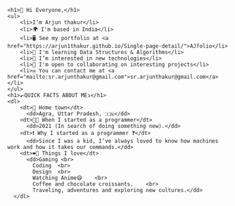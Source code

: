     <h1>👋 Hi Everyone,</h1>
    <ul>
        <li>I’m Arjun thakur</li>
        <li>🌍 I'm based in India</li>
        <li>🖥️ See my portfolio at <a href="https://arjun1thakur.github.io/Single-page-detail/">AJfolio</li>
        <li>🧠 I'm learning Data Structures & Algorithms</li>
        <li>👀 I’m interested in new technologies</li>
        <li>🤝 I'm open to collaborating on interesting projects</li>
        <li>✉️ You can contact me at <a href="mailto:sr.arjunthakur@gmail.com">sr.arjunthakur@gmail.com</a></li>
    </ul>
    <h1>⬐QUICK FACTS ABOUT ME↴</h1>
    <dl>
        <dt>🏡 Home town</dt>
          <dd>Agra, Uttar Pradesh, 🇮🇳</dd>
        <dt>👨‍💻 When I started as a programmer</dt>
          <dd>2021 (In search of doing something new).</dd>
        <dt>❗ Why I started as a programmer ❓</dt>
          <dd>Since I was a kid, I’ve always loved to know how machines work and how it takes our commands.</dd>
        <dt>❤️‍🔥 Things I love</dt>
          <dd>Gaming <br>
            Coding  <br>
            Design  <br>
            Watching Anime😅    <br>
            Coffee and chocolate croissants.    <br>
            Traveling, adventures and exploring new cultures.</dd>
      </dl>
